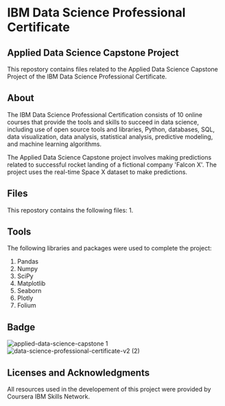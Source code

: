 # IBM Data Science Professional Certificate
## Applied Data Science Capstone Project
This repostory contains files related to the Applied Data Science Capstone Project of the IBM Data Science Professional Certificate.
## About
The IBM Data Science Professional Certification consists of 10 online courses that provide the tools and skills to succeed in data science, including use of open source tools and libraries, Python, databases, SQL, data visualization, data analysis, statistical analysis, predictive modeling, and machine learning algorithms.

The Applied Data Science Capstone project involves making predictions related to successful rocket landing of a fictional company 'Falcon X'. The project uses the real-time Space X dataset to make predictions. 
## Files
This repostory contains the following files:
1. 
## Tools
The following libraries and packages were used to complete the project:
1. Pandas
2. Numpy
3. SciPy
4. Matplotlib
5. Seaborn
6. Plotly
7. Folium
## Badge
![applied-data-science-capstone 1](https://github.com/asaadaali/testrep/assets/111152382/7759d229-0c68-4fcf-b5e9-29901cbd9a1c)
![data-science-professional-certificate-v2 (2)](https://github.com/asaadaali/testrep/assets/111152382/d5f08676-6e2d-48b8-97dd-d9c65fdfbb2a)

## Licenses and Acknowledgments
All resources used in the developement of this project were provided by Coursera IBM Skills Network.
